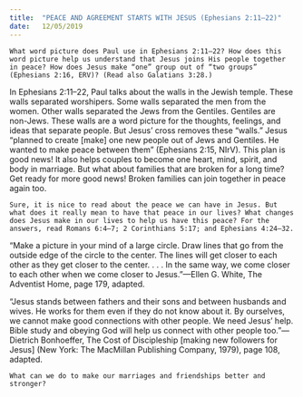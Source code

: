 ```yaml
---
title:  "PEACE AND AGREEMENT STARTS WITH JESUS (Ephesians 2:11–22)"
date:   12/05/2019
---
```




`What word picture does Paul use in Ephesians 2:11–22? How does this word picture help us understand that Jesus joins His people together in peace? How does Jesus make “one” group out of “two groups” (Ephesians 2:16, ERV)? (Read also Galatians 3:28.)`

In Ephesians 2:11–22, Paul talks about the walls in the Jewish temple. These walls separated worshipers. Some walls separated the men from the women. Other walls separated the Jews from the Gentiles. Gentiles are non-Jews. These walls are a word picture for the thoughts, feelings, and ideas that separate people. But Jesus’ cross removes these “walls.” Jesus “planned to create [make] one new people out of Jews and Gentiles. He wanted to make peace between them” (Ephesians 2:15, NIrV). This plan is good news! It also helps couples to become one heart, mind, spirit, and body in marriage. But what about families that are broken for a long time? Get ready for more good news! Broken families can join together in peace again too.

`Sure, it is nice to read about the peace we can have in Jesus. But what does it really mean to have that peace in our lives? What changes does Jesus make in our lives to help us have this peace? For the answers, read Romans 6:4–7; 2 Corinthians 5:17; and Ephesians 4:24–32.`

“Make a picture in your mind of a large circle. Draw lines that go from the outside edge of the circle to the center. The lines will get closer to each other as they get closer to the center. . . . In the same way, we come closer to each other when we come closer to Jesus.”—Ellen G. White, The Adventist Home, page 179, adapted.

“Jesus stands between fathers and their sons and between husbands and wives. He works for them even if they do not know about it. By ourselves, we cannot make good connections with other people. We need Jesus’ help. Bible study and obeying God will help us connect with other people too.”—Dietrich Bonhoeffer, The Cost of Discipleship  [making new followers for Jesus] (New York: The MacMillan Publishing Company, 1979), page 108, adapted.

`What can we do to make our marriages and friendships better and stronger?`